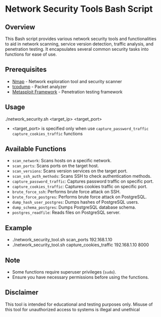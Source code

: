 # Network Security Tools Bash Script

## Overview
This Bash script provides various network security tools and functionalities to aid in network scanning, service version detection, traffic analysis, and penetration testing. It encapsulates several common security tasks into functions for ease of use.

## Prerequisites
- [Nmap](https://nmap.org/) - Network exploration tool and security scanner
- [tcpdump](https://www.tcpdump.org/) - Packet analyzer
- [Metasploit Framework](https://www.metasploit.com/) - Penetration testing framework

## Usage
./network_security.sh <function> <target_ip> <target_port>
- <target_port> is specified only when use `capture_password_traffic` `capture_cookies_traffic` functions

## Available Functions
- `scan_network`: Scans hosts on a specific network.
- `scan_ports`: Scans ports on the target host.
- `scan_versions`: Scans version services on the target port.
- `scan_ssh_auth_methods`: Scans SSH to check authentication methods.
- `capture_password_traffic`: Captures password traffic on specific port.
- `capture_cookies_traffic`: Captures cookies traffic on specific port.
- `brute_force_ssh`: Performs brute force attack on SSH.
- `brute_force_postgres`: Performs brute force attack on PostgreSQL.
- `dump_hash_user_postgres`: Dumps hashes of PostgreSQL users.
- `dump_schema_postgres`: Dumps PostgreSQL database schema.
- `postgres_readfile`: Reads files on PostgreSQL server.

## Example
- ./network_security_tool.sh scan_ports 192.168.1.10
- ./network_security_tool.sh capture_cookies_traffic 192.168.1.10 8000

## Note
- Some functions require superuser privileges (`sudo`).
- Ensure you have necessary permissions before using the functions.

## Disclaimer
This tool is intended for educational and testing purposes only. Misuse of this tool for unauthorized access to systems is illegal and unethical